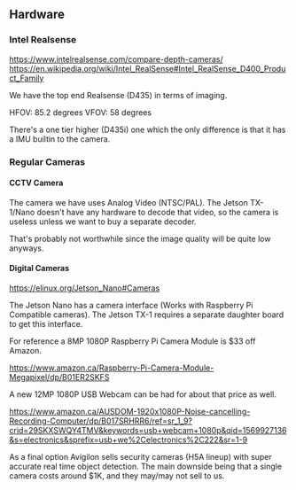 ## Hardware

### Intel Realsense
https://www.intelrealsense.com/compare-depth-cameras/
https://en.wikipedia.org/wiki/Intel_RealSense#Intel_RealSense_D400_Product_Family

We have the top end Realsense (D435) in terms of imaging.

HFOV: 85.2 degrees
VFOV: 58 degrees

There's a one tier higher (D435i)
one which the only difference is that it has a IMU builtin to the camera.

### Regular Cameras

#### CCTV Camera

The camera we have uses Analog Video (NTSC/PAL). The Jetson TX-1/Nano doesn't have any hardware
to decode that video, so the camera is useless unless we want to buy a separate decoder.

That's probably not worthwhile since the image quality will be quite low anyways.

#### Digital Cameras

https://elinux.org/Jetson_Nano#Cameras

The Jetson Nano has a camera interface (Works with Raspberry Pi Compatible cameras).
The Jetson TX-1 requires a separate daughter board to get this interface.

For reference a 8MP 1080P Raspberry Pi Camera Module is $33 off Amazon.

https://www.amazon.ca/Raspberry-Pi-Camera-Module-Megapixel/dp/B01ER2SKFS

A new 12MP 1080P USB Webcam can be had for about that price as well.

https://www.amazon.ca/AUSDOM-1920x1080P-Noise-cancelling-Recording-Computer/dp/B017SRHRR6/ref=sr_1_9?crid=29SKXSWQY4TMV&keywords=usb+webcam+1080p&qid=1569927136&s=electronics&sprefix=usb+we%2Celectronics%2C222&sr=1-9

As a final option Avigilon sells security cameras (H5A lineup) with super
accurate real time object detection. The main downside being that a single
camera costs around $1K, and they may/may not sell to us.

